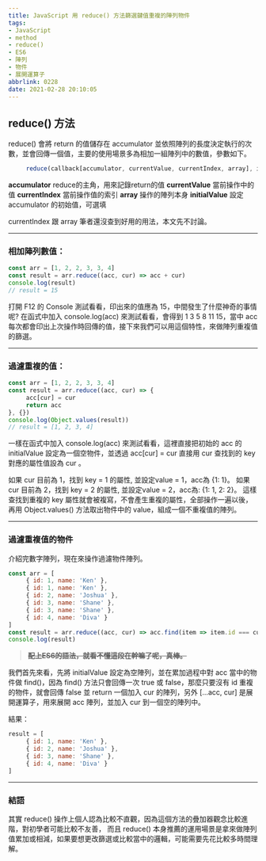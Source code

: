 ```yaml
---
title: JavaScript 用 reduce() 方法篩選鍵值重複的陣列物件
tags: 
- JavaScript 
- method
- reduce()
- ES6
- 陣列
- 物件
- 展開運算子
abbrlink: 0228
date: 2021-02-28 20:10:05
---
```



 ## reduce() 方法

reduce() 會將 return 的值儲存在 accumulator 並依照陣列的長度決定執行的次數，並會回傳一個值，主要的使用場景多為相加一組陣列中的數值，參數如下。

```javascript
     reduce(callback[accumulator, currentValue, currentIndex, array], initialValue)
```

**accumulator** reduce的主角，用來記錄return的值
**currentValue** 當前操作中的值
**currentIndex** 當前操作值的索引
**array** 操作的陣列本身
**initialValue** 設定 accumulator 的初始值，可選填

currentIndex 跟 array 筆者還沒查到好用的用法，本文先不討論。

---


### 相加陣列數值：

```javascript
const arr = [1, 2, 2, 3, 3, 4]
const result = arr.reduce((acc, cur) => acc + cur)
console.log(result)
// result = 15
```

打開 F12 的 Console 測試看看，印出來的值應為 15，中間發生了什麼神奇的事情呢?
在函式中加入 console.log(acc) 來測試看看，會得到 1 3 5 8 11 15，當中 acc 每次都會印出上次操作時回傳的值，接下來我們可以用這個特性，來做陣列重複值的篩選。


---

### 過濾重複的值：

```javascript
const arr = [1, 2, 2, 3, 3, 4]
const result = arr.reduce((acc, cur) => {
     acc[cur] = cur
     return acc
}, {})
console.log(Object.values(result))
// result = [1, 2, 3, 4]
```

一樣在函式中加入 console.log(acc) 來測試看看，這裡直接把初始的 acc 的 initialValue 設定為一個空物件，並透過 acc[cur] = cur 直接用 cur 查找到的 key 對應的屬性值設為 cur 。

如果 cur 目前為 1，找到 key = 1 的屬性, 並設定value = 1，acc為 {1: 1}。
如果 cur 目前為 2，找到 key = 2 的屬性, 並設定value = 2，acc為: {1: 1, 2: 2}。
這樣查找到重複的 key 屬性就會被複寫，不會產生重複的屬性，全部操作一遍以後，再用 Object.values() 方法取出物件中的 value，組成一個不重複值的陣列。

---

### 過濾重複值的物件

介紹完數字陣列，現在來操作過濾物件陣列。

```javascript
const arr = [
     { id: 1, name: 'Ken' },
     { id: 1, name: 'Ken' },
     { id: 2, name: 'Joshua' },
     { id: 3, name: 'Shane' },
     { id: 3, name: 'Shane' },
     { id: 4, name: 'Diva' }
]
const result = arr.reduce((acc, cur) => acc.find(item => item.id === cur.id) ? acc : [...acc, cur], [])
console.log(result)
```

> <s>**配上ES6的語法，就看不懂這段在幹嘛了呢，真棒。**</s>

我們首先來看，先將 initialValue 設定為空陣列，並在累加過程中對 acc 當中的物件做 find()，因為 find() 方法只會回傳一次 true 或 false，那麼只要沒有 id 重複的物件，就會回傳 false 並 return 一個加入 cur 的陣列，另外 [...acc, cur] 是展開運算子，用來展開 acc 陣列，並加入 cur 到一個空的陣列中。

結果：

```javascript
result = [
     { id: 1, name: 'Ken' },
     { id: 2, name: 'Joshua' },
     { id: 3, name: 'Shane' },
     { id: 4, name: 'Diva' }
]
```

---

### 結語

其實 reduce() 操作上個人認為比較不直觀，因為這個方法的疊加器觀念比較進階，對初學者可能比較不友善， 而且 reduce() 本身推薦的運用場景是拿來做陣列值累加或相減，如果要想更改篩選或比較當中的邏輯，可能需要先花比較多時間理解。
